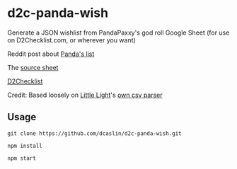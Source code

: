 # d2c-panda-wish
Generate a JSON wishlist from PandaPaxxy's god roll Google Sheet (for use on D2Checklist.com, or wherever you want)

Reddit post about [Panda's list](https://www.reddit.com/r/sharditkeepit/comments/gh8vv5/new_breakdown_of_every_weapon/?utm_medium=android_app&utm_source=share)

The [source sheet](https://docs.google.com/spreadsheets/d/1UlPqO4koKRcqMxl2VO4JzdgkKyY7LW07W0k91S_Yl8U/edit?usp=sharing)

[D2Checklist](https://www.d2checklist.com)

Credit: Based loosely on [Little Light](https://play.google.com/store/apps/details?id=me.markezine.luzinha&hl=en_US)'s [own csv parser](https://github.com/LittleLightForDestiny/csv-wishlists-parser/tree/master/output)

## Usage

`git clone https://github.com/dcaslin/d2c-panda-wish.git`

`npm install`

`npm start`